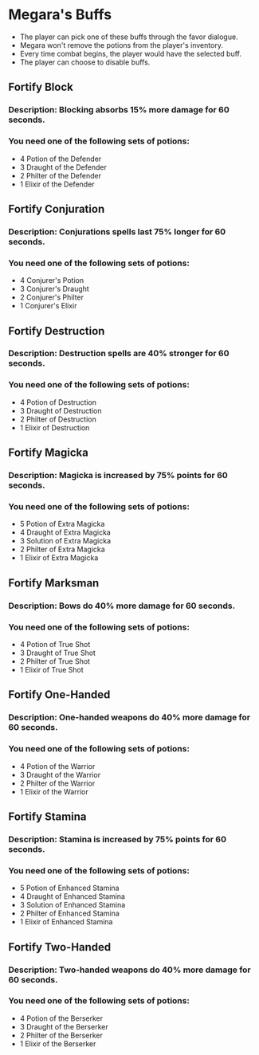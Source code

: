 # Megara's Buffs
- The player can pick one of these buffs through the favor dialogue.
- Megara won't remove the potions from the player's inventory.
- Every time combat begins, the player would have the selected buff.
- The player can choose to disable buffs.
## Fortify Block
### Description: Blocking absorbs 15% more damage for 60 seconds.
### You need one of the following sets of potions:
- 4 Potion of the Defender
- 3 Draught of the Defender
- 2 Philter of the Defender
- 1 Elixir of the Defender

## Fortify Conjuration
### Description: Conjurations spells last 75% longer for 60 seconds.
### You need one of the following sets of potions:
- 4 Conjurer's Potion
- 3 Conjurer's Draught
- 2 Conjurer's Philter
- 1 Conjurer's Elixir

## Fortify Destruction
### Description: Destruction spells are 40% stronger for 60 seconds.
### You need one of the following sets of potions:
- 4 Potion of Destruction
- 3 Draught of Destruction
- 2 Philter of Destruction
- 1 Elixir of Destruction
## Fortify Magicka
### Description: Magicka is increased by 75% points for 60 seconds.
### You need one of the following sets of potions:
- 5 Potion of Extra Magicka
- 4 Draught of Extra Magicka
- 3 Solution of Extra Magicka
- 2 Philter of Extra Magicka
- 1 Elixir of Extra Magicka
## Fortify Marksman
### Description: Bows do 40% more damage for 60 seconds.
### You need one of the following sets of potions:
- 4 Potion of True Shot
- 3 Draught of True Shot
- 2 Philter of True Shot
- 1 Elixir of True Shot
## Fortify One-Handed
### Description: One-handed weapons do 40% more damage for 60 seconds.
### You need one of the following sets of potions:
- 4 Potion of the Warrior
- 3 Draught of the Warrior
- 2 Philter of the Warrior
- 1 Elixir of the Warrior
## Fortify Stamina
### Description: Stamina is increased by 75% points for 60 seconds.
### You need one of the following sets of potions:
- 5 Potion of Enhanced Stamina
- 4 Draught of Enhanced Stamina
- 3 Solution of Enhanced Stamina
- 2 Philter of Enhanced Stamina
- 1 Elixir of Enhanced Stamina
## Fortify Two-Handed
### Description: Two-handed weapons do 40% more damage for 60 seconds.
### You need one of the following sets of potions:
- 4 Potion of the Berserker
- 3 Draught of the Berserker
- 2 Philter of the Berserker
- 1 Elixir of the Berserker

